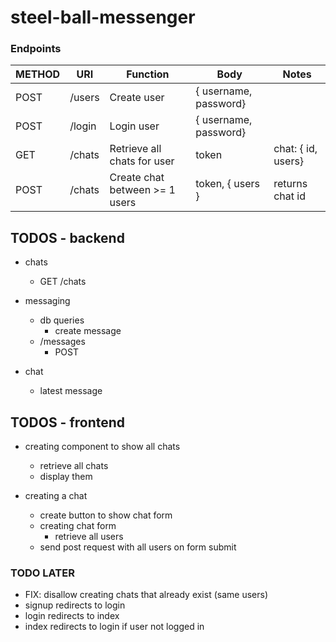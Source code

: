 # steel-ball-messenger

### Endpoints

| METHOD | URI    | Function                       | Body                  | Notes              |
| ------ | ------ | ------------------------------ | --------------------- | ------------------ |
| POST   | /users | Create user                    | { username, password} |                    |
| POST   | /login | Login user                     | { username, password} |                    |
| GET    | /chats | Retrieve all chats for user    | token                 | chat: { id, users} |
| POST   | /chats | Create chat between >= 1 users | token, { users }      | returns chat id    |

## TODOS - backend

-   chats

    -   GET /chats

-   messaging

    -   db queries
        -   create message
    -   /messages
        -   POST

-   chat
    -   latest message

## TODOS - frontend

-   creating component to show all chats

    -   retrieve all chats
    -   display them

-   creating a chat
    -   create button to show chat form
    -   creating chat form
        -   retrieve all users
    -   send post request with all users on form submit

### TODO LATER

-   FIX: disallow creating chats that already exist (same users)
-   signup redirects to login
-   login redirects to index
-   index redirects to login if user not logged in
